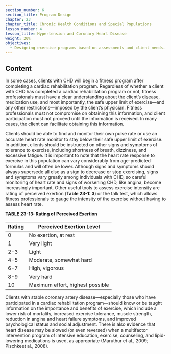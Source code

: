 ```yaml
---
section_number: 6
section_title: Program Design
chapter: 23
chapter_title: Chronic Health Conditions and Special Populations
lesson_number: 4
lesson_title: Hypertension and Coronary Heart Disease
weight: 20%
objectives:
  - Designing exercise programs based on assessments and client needs.
---
```


## Content
In some cases, clients with CHD will begin a fitness program after completing a cardiac rehabilitation program. Regardless of whether a client with CHD has completed a cardiac rehabilitation program or not, fitness professionals must have a clear understanding about the client’s disease, medication use, and most importantly, the safe upper limit of exercise—and any other restrictions—imposed by the client’s physician. Fitness professionals must not compromise on obtaining this information, and client participation must not proceed until the information is received. In many cases, the client can facilitate obtaining this information.

Clients should be able to find and monitor their own pulse rate or use an accurate heart rate monitor to stay below their safe upper limit of exercise. In addition, clients should be instructed on other signs and symptoms of tolerance to exercise, including shortness of breath, dizziness, and excessive fatigue. It is important to note that the heart rate response to exercise in this population can vary considerably from age-predicted formulas and will often be lower. Although signs and symptoms should always supersede all else as a sign to decrease or stop exercising, signs and symptoms vary greatly among individuals with CHD, so careful monitoring of heart rate and signs of worsening CHD, like angina, become increasingly important. Other useful tools to assess exercise intensity are rating of perceived exertion (**Table 23-1: 3**) or the talk test, which allows fitness professionals to gauge the intensity of the exercise without having to assess heart rate.

**TABLE 23-13: Rating of Perceived Exertion**

| Rating | Perceived Exertion Level |
|---|---|
| 0 | No exertion, at rest |
| 1 | Very light |
| 2-3 | Light |
| 4-5 | Moderate, somewhat hard |
| 6-7 | High, vigorous |
| 8-9 | Very hard |
| 10 | Maximum effort, highest possible |

Clients with stable coronary artery disease—especially those who have participated in a cardiac rehabilitation program—should know or be taught information on the importance and benefits of exercise, which include a lower risk of mortality, increased exercise tolerance, muscle strength, reduction in angina and heart failure symptoms, and improved psychological status and social adjustment. There is also evidence that heart disease may be slowed (or even reversed) when a multifactor intervention program of intensive education, exercise, counseling, and lipid-lowering medications is used, as appropriate (Maruthur et al., 2009; Pischkeet al., 2008).